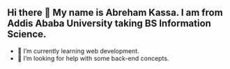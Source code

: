 ## Hi there 👋 My name is Abreham Kassa. I am from Addis Ababa University taking BS Information Science.

<!--
**abrehamka26/abrehamka26** is a ✨ _special_ ✨ repository because its `README.md` (this file) appears on your GitHub profile.

Here are some ideas to get you started:
-->
- 🌱 I’m currently learning web development.
- 🤔 I’m looking for help with some back-end concepts.
